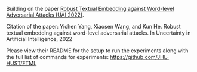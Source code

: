 Building on the paper [Robust Textual Embedding against Word-level Adversarial Attacks (UAI 2022)](https://arxiv.org/abs/2202.13817).

Citation of the paper:
Yichen Yang, Xiaosen Wang, and Kun He. Robust textual
embedding against word-level adversarial attacks. In
Uncertainty in Artificial Intelligence, 2022


Please view their README for the setup to run the experiments along with the full list of commands for experiments: https://github.com/JHL-HUST/FTML
